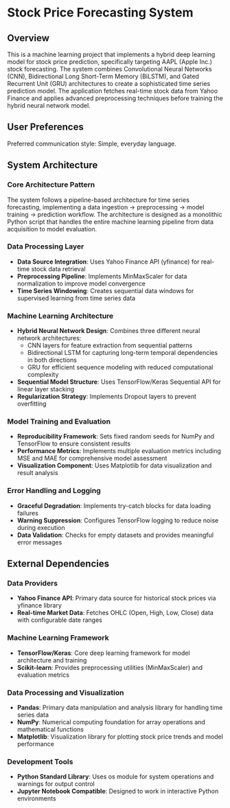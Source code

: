 # Stock Price Forecasting System

## Overview

This is a machine learning project that implements a hybrid deep learning model for stock price prediction, specifically targeting AAPL (Apple Inc.) stock forecasting. The system combines Convolutional Neural Networks (CNN), Bidirectional Long Short-Term Memory (BiLSTM), and Gated Recurrent Unit (GRU) architectures to create a sophisticated time series prediction model. The application fetches real-time stock data from Yahoo Finance and applies advanced preprocessing techniques before training the hybrid neural network model.

## User Preferences

Preferred communication style: Simple, everyday language.

## System Architecture

### Core Architecture Pattern
The system follows a pipeline-based architecture for time series forecasting, implementing a data ingestion → preprocessing → model training → prediction workflow. The architecture is designed as a monolithic Python script that handles the entire machine learning pipeline from data acquisition to model evaluation.

### Data Processing Layer
- **Data Source Integration**: Uses Yahoo Finance API (yfinance) for real-time stock data retrieval
- **Preprocessing Pipeline**: Implements MinMaxScaler for data normalization to improve model convergence
- **Time Series Windowing**: Creates sequential data windows for supervised learning from time series data

### Machine Learning Architecture
- **Hybrid Neural Network Design**: Combines three different neural network architectures:
  - CNN layers for feature extraction from sequential patterns
  - Bidirectional LSTM for capturing long-term temporal dependencies in both directions
  - GRU for efficient sequence modeling with reduced computational complexity
- **Sequential Model Structure**: Uses TensorFlow/Keras Sequential API for linear layer stacking
- **Regularization Strategy**: Implements Dropout layers to prevent overfitting

### Model Training and Evaluation
- **Reproducibility Framework**: Sets fixed random seeds for NumPy and TensorFlow to ensure consistent results
- **Performance Metrics**: Implements multiple evaluation metrics including MSE and MAE for comprehensive model assessment
- **Visualization Component**: Uses Matplotlib for data visualization and result analysis

### Error Handling and Logging
- **Graceful Degradation**: Implements try-catch blocks for data loading failures
- **Warning Suppression**: Configures TensorFlow logging to reduce noise during execution
- **Data Validation**: Checks for empty datasets and provides meaningful error messages

## External Dependencies

### Data Providers
- **Yahoo Finance API**: Primary data source for historical stock prices via yfinance library
- **Real-time Market Data**: Fetches OHLC (Open, High, Low, Close) data with configurable date ranges

### Machine Learning Framework
- **TensorFlow/Keras**: Core deep learning framework for model architecture and training
- **Scikit-learn**: Provides preprocessing utilities (MinMaxScaler) and evaluation metrics

### Data Processing and Visualization
- **Pandas**: Primary data manipulation and analysis library for handling time series data
- **NumPy**: Numerical computing foundation for array operations and mathematical functions
- **Matplotlib**: Visualization library for plotting stock price trends and model performance

### Development Tools
- **Python Standard Library**: Uses os module for system operations and warnings for output control
- **Jupyter Notebook Compatible**: Designed to work in interactive Python environments
